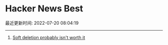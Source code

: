# Hacker News Best

最近更新时间: 2022-07-20 08:04:19

--- 
1. [Soft deletion probably isn't worth it](https://brandur.org/soft-deletion) 
